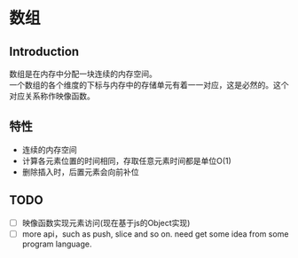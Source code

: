 # 数组

## Introduction

数组是在内存中分配一块连续的内存空间。  
一个数组的各个维度的下标与内存中的存储单元有着一一对应，这是必然的。这个对应关系称作映像函数。  

## 特性

- 连续的内存空间
- 计算各元素位置的时间相同，存取任意元素时间都是单位O(1)
- 删除插入时，后置元素会向前补位

## TODO

- [ ] 映像函数实现元素访问(现在基于js的Object实现)
- [ ] more api，such as push, slice and so on. need get some idea from some program language.
